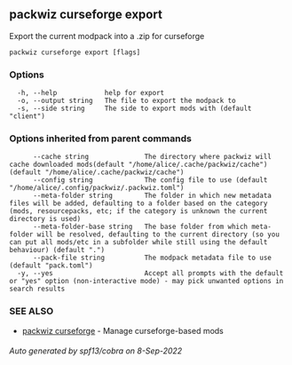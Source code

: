 ## packwiz curseforge export

Export the current modpack into a .zip for curseforge

```
packwiz curseforge export [flags]
```

### Options

```
  -h, --help            help for export
  -o, --output string   The file to export the modpack to
  -s, --side string     The side to export mods with (default "client")
```

### Options inherited from parent commands

```
      --cache string              The directory where packwiz will cache downloaded mods(default "/home/alice/.cache/packwiz/cache") (default "/home/alice/.cache/packwiz/cache")
      --config string             The config file to use (default "/home/alice/.config/packwiz/.packwiz.toml")
      --meta-folder string        The folder in which new metadata files will be added, defaulting to a folder based on the category (mods, resourcepacks, etc; if the category is unknown the current directory is used)
      --meta-folder-base string   The base folder from which meta-folder will be resolved, defaulting to the current directory (so you can put all mods/etc in a subfolder while still using the default behaviour) (default ".")
      --pack-file string          The modpack metadata file to use (default "pack.toml")
  -y, --yes                       Accept all prompts with the default or "yes" option (non-interactive mode) - may pick unwanted options in search results
```

### SEE ALSO

* [packwiz curseforge](packwiz_curseforge.md)	 - Manage curseforge-based mods

###### Auto generated by spf13/cobra on 8-Sep-2022
